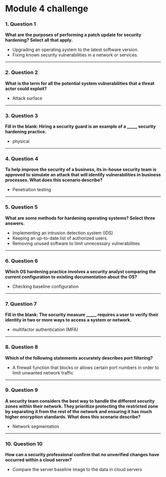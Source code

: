 # Module 4 challenge
### 1. Question 1  
**What are the purposes of performing a patch update for security hardening? Select all that apply.**  
- Upgrading an operating system to the latest software version.  
- Fixing known security vulnerabilities in a network or services.  

---

### 2. Question 2  
**What is the term for all the potential system vulnerabilities that a threat actor could exploit?**  
- Attack surface  

---

### 3. Question 3  
**Fill in the blank: Hiring a security guard is an example of a _____ security hardening practice.**  
- physical  

---

### 4. Question 4  
**To help improve the security of a business, its in-house security team is approved to simulate an attack that will identify vulnerabilities in business processes. What does this scenario describe?**  
- Penetration testing  

---

### 5. Question 5  
**What are some methods for hardening operating systems? Select three answers.**  
- Implementing an intrusion detection system (IDS)  
- Keeping an up-to-date list of authorized users.  
- Removing unused software to limit unnecessary vulnerabilities  

---

### 6. Question 6  
**Which OS hardening practice involves a security analyst comparing the current configuration to existing documentation about the OS?**  
- Checking baseline configuration  

---

### 7. Question 7  
**Fill in the blank: The security measure _____ requires a user to verify their identity in two or more ways to access a system or network.**  
- multifactor authentication (MFA)  

---

### 8. Question 8  
**Which of the following statements accurately describes port filtering?**  
- A firewall function that blocks or allows certain port numbers in order to limit unwanted network traffic  

---

### 9. Question 9  
**A security team considers the best way to handle the different security zones within their network. They prioritize protecting the restricted zone by separating it from the rest of the network and ensuring it has much higher encryption standards. What does this scenario describe?**  
- Network segmentation  

---

### 10. Question 10  
**How can a security professional confirm that no unverified changes have occurred within a cloud server?**  
- Compare the server baseline image to the data in cloud servers  
